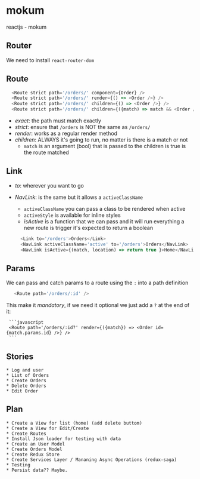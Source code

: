 # mokum
reactjs - mokum

## Router

  We need to install `react-router-dom`

  ## Route
  ```javascript
    <Route strict path='/orders/' component={Order} />
    <Route strict path='/orders/' render={() => <Order />} />
    <Route strict path='/orders/' children={() => <Order />} />
    <Route strict path='/orders/' children={({match) => match && <Order />} />
  ```
  * *exact*: the path must match exactly
  * *strict*: ensure that `/orders` is NOT the same as `/orders/`
  * *render*: works as a regular render method
  * *children*: ALWAYS it's going to run, no matter is there is a match or not
    - `match` is an argument (bool) that is passed to the children is true is the route matched

  ## Link
  * *to*: wherever you want to go
  * *NavLink*: is the same but it allows a `activeClassName`
      - `activeClassName` you can pass a class to be rendered when active
      - `activeStyle` is available for inline styles
      - *isActive* is a function that we can pass and it will run everything a new route is trigger
        it's expected to return a boolean

    ```javascript
      <Link to='/orders'>Orders</Link>
      <NavLink activeClassName='active' to='/orders'>Orders</NavLink>
      <NavLink isActive={(match, location) => return true }>Home</NavLink>`
    ```

   ## Params
   We can pass and catch params to a route using the `:` into a path definition
   ```javascript
      <Route path='/orders/:id' />
   ```
   This make it *mandatory*, if we need it optional we just add a `?` at the end of it:

     ```javascript
     <Route path='/orders/:id?' render={({match}) => <Order id={match.params.id} />} />
     ```


## Stories
    * Log and user
    * List of Orders
    * Create Orders
    * Delete Orders
    * Edit Order

## Plan
    * Create a View for list (home) (add delete buttom)
    * Create a View for Edit/Create
    * Create Routes
    * Install Json loader for testing with data
    * Create an User Model
    * Create Orders Model
    * Create Redux Store
    * Create Services Layer / Mananing Async Operations (redux-saga)
    * Testing
    * Persist data?? Maybe.
